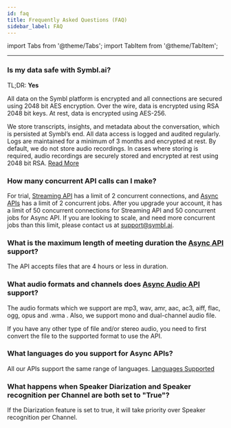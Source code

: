 ```yaml
---
id: faq
title: Frequently Asked Questions (FAQ)
sidebar_label: FAQ
---
```


import Tabs from '@theme/Tabs';
import TabItem from '@theme/TabItem';

---

### Is my data safe with Symbl.ai?

TL;DR: **Yes**

All data on the Symbl platform is encrypted and all connections are secured using 2048 bit AES encryption. Over the wire, data is encrypted using RSA 2048 bit keys. At rest, data is encrypted using AES-256.

We store transcripts, insights, and metadata about the conversation, which is persisted at Symbl’s end. All data access is logged and audited regularly. Logs are maintained for a minimum of 3 months and encrypted at rest. By default, we do not store audio recordings. In cases where storing is required, audio recordings are securely stored and encrypted at rest using 2048 bit RSA.
[Read More](https://symbl.ai/security/)


### How many concurrent API calls can I make?

For trial, [Streaming API](/docs/streamingapi/introduction) has a limit of 2 concurrent connections, and [Async APIs](/docs/async-api/overview/introduction) has a limit of 2 concurrent jobs. After you upgrade your account, it has a limit of 50 concurrent connections for Streaming API and 50 concurrent jobs for Async API.
If you are looking to scale, and need more concurrent jobs than this limit, please contact us at support@symbl.ai.


### What is the maximum length of meeting duration the [Async API](/docs/async-api/overview/introduction) support?  

The API accepts files that are 4 hours or less in duration.

### What audio formats and channels does [Async Audio API](/docs/async-api/overview/introduction) support?

The audio formats which we support are mp3, wav, amr, aac, ac3, aiff, flac, ogg, opus and .wma .
Also, we support mono and dual-channel audio file.

If you have any other type of file and/or stereo audio, you need to first convert the file to the supported format  to use the API.


### What languages do you support for Async APIs?

All our APIs support the same range of languages. [Languages Supported](/docs/async-api/overview/async-api-supported-languages)

### What happens when Speaker Diarization and Speaker recognition per Channel are both set to "True"?

If the Diarization feature is set to true, it will take priority over Speaker recognition per Channel. 
